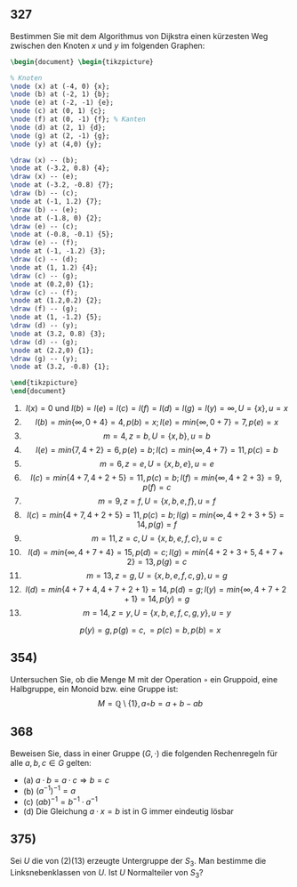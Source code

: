 ## 327
Bestimmen Sie mit dem Algorithmus von Dijkstra einen kürzesten Weg zwischen den Knoten
$x$ und $y$ im folgenden Graphen:

```tikz
\begin{document} \begin{tikzpicture}

% Knoten 
\node (x) at (-4, 0) {x}; 
\node (b) at (-2, 1) {b}; 
\node (e) at (-2, -1) {e}; 
\node (c) at (0, 1) {c}; 
\node (f) at (0, -1) {f}; % Kanten 
\node (d) at (2, 1) {d};
\node (g) at (2, -1) {g};
\node (y) at (4,0) {y};

\draw (x) -- (b);
\node at (-3.2, 0.8) {4};
\draw (x) -- (e);
\node at (-3.2, -0.8) {7};
\draw (b) -- (c);
\node at (-1, 1.2) {7};
\draw (b) -- (e);
\node at (-1.8, 0) {2};
\draw (e) -- (c);
\node at (-0.8, -0.1) {5};
\draw (e) -- (f);
\node at (-1, -1.2) {3};
\draw (c) -- (d);
\node at (1, 1.2) {4};
\draw (c) -- (g);
\node at (0.2,0) {1};
\draw (c) -- (f);
\node at (1.2,0.2) {2};
\draw (f) -- (g);
\node at (1, -1.2) {5};
\draw (d) -- (y);
\node at (3.2, 0.8) {3};
\draw (d) -- (g);
\node at (2.2,0) {1};
\draw (g) -- (y);
\node at (3.2, -0.8) {1};

\end{tikzpicture} 
\end{document}
```
1. $$
l(x)=0 \text{ und } l(b)=l(e)=l(c)=l(f)=l(d)=l(g)=l(y) = \infty, U= \{ x \} ,u=x
$$
2. $$
l(b) = min\{ \infty,0+4 \}=4, p(b)=x;l(e)=min\{ \infty,0+7 \}=7,p(e)=x
$$
3. $$
m=4, z=b, U = \{ x,b \}, u=b
$$
2. $$
l(e)=min\{ 7,4+2 \}=6, p(e)=b; l(c) = min\{ \infty,4+7 \}=11,p(c)=b
$$
3. $$
m=6, z=e, U = \{ x,b,e \}, u=e
$$
2. $$
l(c) = min\{ 4+7,4+2+5 \}=11, p(c)=b; l(f)=min\{ \infty, 4+2+3 \}=9, p(f)=c
$$
3. $$
m=9, z=f, U=\{ x,b,e,f \}, u=f
$$
2. $$
l(c) =min\{ 4+7,4+2+5 \}=11,p(c)=b; l(g)=min\{ \infty, 4+2+3+5\}=14, p(g)=f
$$
3. $$
m=11, z=c, U=\{ x,b,e,f,c \},u=c
$$
2. $$
l(d) = min\{ \infty,4+7+4 \}=15,p(d)=c;l(g) = min\{ 4+2+3+5, 4+7+2\}=13, p(g)=c
$$
3. $$
m=13, z=g, U = \{ x,b,e,f,c,g \}, u=g
$$
2. $$
l(d) = min \{ 4+7+4, 4+7+2+1\}=14,p(d)=g;l(y)=min\{ \infty, 4+7+2+1\}=14, p(y)=g
$$
3. $$
m=14, z=y,U=\{ x,b,e,f,c,g,y \}, u=y
$$

$$
p(y)=g, p(g)=c,=p(c)=b,p(b)=x
$$

## 354) 
Untersuchen Sie, ob die Menge M mit der Operation ◦ ein Gruppoid, eine Halbgruppe,
ein Monoid bzw. eine Gruppe ist:
$$M = \mathbb{Q} \setminus \{1\}, a ◦ b = a + b − ab$$

## 368
Beweisen Sie, dass in einer Gruppe $(G, ·)$ die folgenden Rechenregeln für alle $a, b, c ∈ G$
gelten:

- (a) $a · b = a · c ⇒ b = c$
- (b) $(a^{-1})^{-1} = a$
- (c) $(ab)^{-1} = b^{-1} · a^{-1}$
- (d) Die Gleichung $a · x = b$ ist in G immer eindeutig lösbar

## 375) 
Sei $U$ die von $(2)(13)$ erzeugte Untergruppe der $S_{3}$. Man bestimme die Linksnebenklassen
von $U$. Ist $U$ Normalteiler von $S_{3}$?